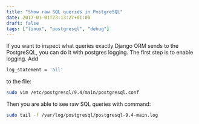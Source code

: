```yaml
---
title: "Show raw SQL queries in PostgreSQL"
date: 2017-01-01T23:13:27+01:00
draft: false
tags: ["linux", "postgresql", "debug"]
---
```


If you want to inspect what queries exactly Django ORM sends to the PostgreSQL, you can do it with postgres logging. The first step is to enable logging. Add
```bash
log_statement = 'all'
```
to the file:
```bash
sudo vim /etc/postgresql/9.4/main/postgresql.conf
```
Then you are able to see raw SQL queries with command:
```bash
sudo tail -f /var/log/postgresql/postgresql-9.4-main.log
```
